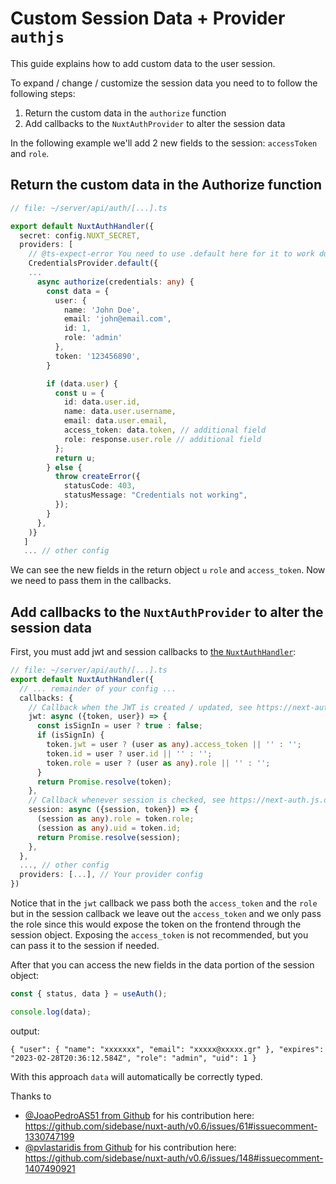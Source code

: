 # Custom Session Data + Provider `authjs`

This guide explains how to add custom data to the user session.

To expand / change / customize the session data you need to to follow the following steps:
1. Return the custom data in the `authorize` function
2. Add callbacks to the `NuxtAuthProvider` to alter the session data

In the following example we'll add 2 new fields to the session: `accessToken` and `role`.

## Return the custom data in the Authorize function


```ts
// file: ~/server/api/auth/[...].ts

export default NuxtAuthHandler({
  secret: config.NUXT_SECRET,
  providers: [
    // @ts-expect-error You need to use .default here for it to work during SSR. May be fixed via Vite at some point
    CredentialsProvider.default({
    ...
      async authorize(credentials: any) {
        const data = {
          user: {
            name: 'John Doe',
            email: 'john@email.com',
            id: 1,
            role: 'admin'
          },
          token: '123456890',
        }

        if (data.user) {
          const u = {
            id: data.user.id,
            name: data.user.username,
            email: data.user.email,
            access_token: data.token, // additional field
            role: response.user.role // additional field
          };
          return u;
        } else {
          throw createError({
            statusCode: 403,
            statusMessage: "Credentials not working",
          });
        }
      },
    )}
   ]
   ... // other config

```
We can see the new fields in the return object `u` `role` and `access_token`. Now we need to pass them in the callbacks.

## Add callbacks to the `NuxtAuthProvider` to alter the session data

First, you must add jwt and session callbacks to [the `NuxtAuthHandler`](/nuxt-auth/v0.6/configuration/nuxt-auth-handler):
```ts
// file: ~/server/api/auth/[...].ts
export default NuxtAuthHandler({
  // ... remainder of your config ...
  callbacks: {
    // Callback when the JWT is created / updated, see https://next-auth.js.org/configuration/callbacks#jwt-callback
    jwt: async ({token, user}) => {
      const isSignIn = user ? true : false;
      if (isSignIn) {
        token.jwt = user ? (user as any).access_token || '' : '';
        token.id = user ? user.id || '' : '';
        token.role = user ? (user as any).role || '' : '';
      }
      return Promise.resolve(token);
    },
    // Callback whenever session is checked, see https://next-auth.js.org/configuration/callbacks#session-callback
    session: async ({session, token}) => {
      (session as any).role = token.role;
      (session as any).uid = token.id;
      return Promise.resolve(session);
    },
  },
  ..., // other config
  providers: [...], // Your provider config
})
```
Notice that in the `jwt` callback we pass both the `access_token` and the `role` but in the session callback we leave out the `access_token` and we only pass the role since this would expose the token on the frontend through the session object. Exposing the `access_token` is not recommended, but you can pass it to the session if needed.

After that you can access the new fields in the data portion of the session object:
```ts
const { status, data } = useAuth();

console.log(data);

```

output:
```
{ "user": { "name": "xxxxxxx", "email": "xxxxx@xxxxx.gr" }, "expires": "2023-02-28T20:36:12.584Z", "role": "admin", "uid": 1 }
```


With this approach `data` will automatically be correctly typed.


Thanks to
- [@JoaoPedroAS51 from Github](https://github.com/JoaoPedroAS51) for his contribution here: https://github.com/sidebase/nuxt-auth/v0.6/issues/61#issuecomment-1330747199
- [@pvlastaridis from Github](https://github.com/pvlastaridis) for his contribution here: https://github.com/sidebase/nuxt-auth/v0.6/issues/148#issuecomment-1407490921

